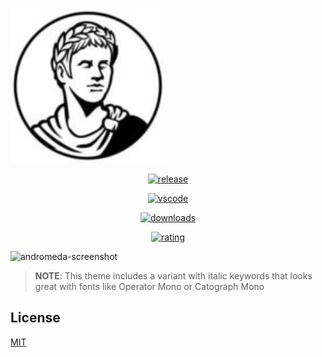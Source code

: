 ![andromeda-logotype](images/icon.png)

<div align="center">
  
[![release](https://img.shields.io/github/release/joeboylson/aurelius.svg?style=for-the-badge&logo=github&logoColor=white&colorA=2b303b&colorB=00e8c6)](https://github.com/joeboylson/aurelius/releases/latest)  

[![vscode](https://img.shields.io/badge/VS_Code-v1.53+-373277.svg?style=for-the-badge&logo=microsoft&logoColor=white&colorA=2b303b&colorB=7cb7ff)](https://code.visualstudio.com/updates/v1_53)  


[![downloads](https://img.shields.io/visual-studio-marketplace/d/joeboylson.aurelius?style=for-the-badge&logo=docusign&logoColor=white&colorA=2b303b&colorB=96E072)](https://marketplace.visualstudio.com/items?itemName=EliverLara.andromeda)

[![rating](https://img.shields.io/visual-studio-marketplace/stars/EliverLara.andromeda?style=for-the-badge&logo=reverbnation&logoColor=white&colorA=2b303b&colorB=FFE66D)](https://marketplace.visualstudio.com/items?itemName=EliverLara.andromeda)

</div>

![andromeda-screenshot](images/andromeda.png)


> **NOTE**: This theme includes a variant with italic keywords that looks great with fonts like Operator Mono or Catograph Mono

## License

[MIT](https://github.com/EliverLara/Andromeda/blob/master/LICENSE.md)